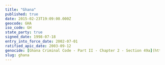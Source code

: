 ```yaml
---
title: "Ghana"
published: true
date: 2015-02-23T19:09:00.000Z
geocode: GHA
iso_code: GH
state_party: true
signed_date: 1998-07-18
entry_into_force_date: 2002-07-01
ratified_apic_date: 2003-09-12
genocide: [Ghana Criminal Code - Part II - Chapter 2 - Section 49a](https://iccdb.hrlc.net/data/doc/544/keyword/46/)
slug: ghana
---
```

